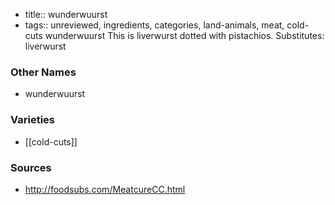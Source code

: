 - title:: wunderwuurst
- tags:: unreviewed, ingredients, categories, land-animals, meat, cold-cuts
wunderwuurst This is liverwurst dotted with pistachios. Substitutes: liverwurst

### Other Names

* wunderwuurst

### Varieties

* [[cold-cuts]]

### Sources
* http://foodsubs.com/MeatcureCC.html
